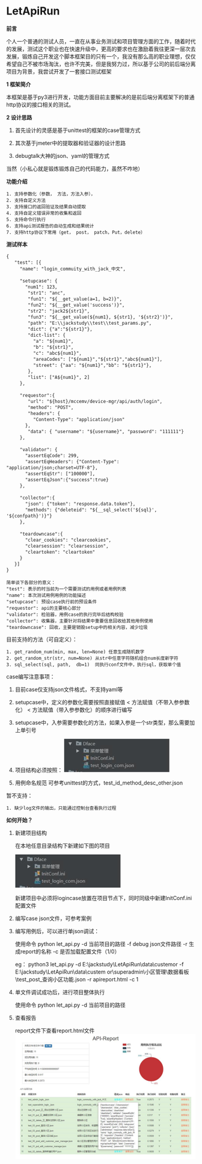 # LetApiRun

**前言**

个人一个普通的测试人员，一直在从事业务测试和项目管理方面的工作，随着时代的发展，测试这个职业也在快速升级中，更高的要求也在激励着我往更深一层次去发展，锻炼自己开发这个脚本框架目的只有一个，我没有那么高的职业理想，仅仅希望自己不被市场淘汰，也许不完美，但是我努力过，所以基于公司的前后端分离项目为背景，我尝试开发了一套接口测试框架
 
**1 框架简介**
 
本框架是基于py3进行开发，功能方面目前主要解决的是前后端分离框架下的普通http协议的接口相关的测试。
    
**2 设计思路**
 
1. 首先设计的灵感是基于unittest的框架的case管理方式

2. 其次基于jmeter中的提取器和验证器的设计思路

3. debugtalk大神的json、yaml的管理方式

当然（小私心就是锻炼锻炼自己的代码能力，虽然不咋地）

**功能介绍**

    1. 支持参数化（参数， 方法，方法入参），
    2. 支持自定义方法
    3. 支持接口的返回验证及结果自动提取
    4. 支持自定义错误异常的收集和返回
    5. 支持命令行执行
    6. 支持api测试报告的自动生成和结果统计
    7. 支持http协议下常用（get， post， patch，Put，delete）

**测试样本**
```
{
   "test": [{
     "name": "login_commuity_with_jack_中文",

     "setupcase": {
       "num1": 123,
        "str1": "anc",
        "fun1": "${__get_value(a=1, b=2)}",
        "fun2": "${__get_value('success')}",
        "str2": "jack2${str1}",
        "fun3": "${__get_value(${num1}, ${str1}, '${str2}')}",
        "path": "E:\\jackstudy\\test\\test_params.py",
        "dict": {"a":"${str1}"},
        "dict-list": {
          "a": "${num1}",
          "b": "${str1}",
          "c": "abc${num1}",
          "areaCodes": ["${num1}","${str1}","abc${num1}"],
          "street": {"aa": "${num1}","bb": "${str1}"},
        },
        "list": ["A${num1}", 2]
     },

     "requestor":{
        "url": "${host}/mccemv/device-mgr/api/auth/login",
        "method": "POST",
        "headers": {
          "Content-Type": "application/json"
       },
        "data": { "username": "${username}", "password": "111111"}
     },

     "validator": {
       "assertEqCode": 299,
       "assertEqHeaders": {"Content-Type": "application/json;charset=UTF-8"},
       "assertEqStr": ["100000"],
       "assertEqJson":{"success":true}
     },

     "collector":{
       "json": {"token": "response.data.token"},
       "methods": {"deleteid": "${__sql_select('${sql}', '${confpath}')}"}
     },

     "teardowncase":{
       "clear_cookies": "clearcookies",
       "clearsession": "clearsession",
       "cleartoken": "cleartoken"
     }
   }]
}

简单谈下各部分的意义：
"test": 表示的时当前为一个需要测试的用例或者用例列表
"name": 本次测试用例用例的功能描述
"setupcase": 预设case执行前的预设条件
"requestor": api的主要核心部分
"validator": 检验器，用例case的执行完毕后结构校验
"collector": 收集器，主要针对将结果中重要信息回收给其他用例使用
"teardowncase": 回收，主要是销毁setup中的相关内容，减少垃圾
```
目前支持的方法（可自定义）：
      
    1. get_random_num(min, max, len=None) 任意生成随机数字
    2. get_random_str(str, num=None) 从str中任意字符随机组合num长度新字符
    3. sql_select(sql, path,  db=1)  同执行conf文件中，执行sql，获取单个值

case编写注意事项：

1. 目前case仅支持json文件格式，不支持yaml等

2. setupcase中，定义的参数化需要按照直接赋值 < 方法赋值（不带入参参数化） < 方法赋值（带入参参数化）的顺序进行编写

3. setupcase中，入参需要参数化的方法，如果入参是一个str类型，那么需要加上单引号

4. 项目结构必须按照：
    ![Image 项目结构](./templeate/static/QQ截图20190917101143.jpg)

5. 用例命名规范 可参考unittest的方式，test_id_method_desc_other.json

暂不支持：

```
1. 缺少log文件的输出，只能通过控制台查看执行过程
```

**如何开始？**

1. 新建项目结构

    在本地任意目录结构下新建如下图的项目
    
    ![Image 项目结构](./templeate/static/QQ截图20190917101143.jpg)
    
    新建项目中必须将logincase放置在项目节点下，同时同级中新建InitConf.ini配置文件

2. 编写case json文件，可参考案例

3. 编写用例后，可以进行单json调试：

    使用命令 python let_api.py -d 当前项目的路径 -f debug json文件路径 -r 生成report的名称 -c 是否加载配置文件（1/0）
    
    eg： python3 let_api.py -d E:\jackstudy\LetApiRun\data\custemor -f E:\jackstudy\LetApiRun\data\custem
or\superadmin\小区管理\数据看板\test_post_查询小区功能.json -r apireport.html -c 1


4. 单文件调试成功后，进行项目整体执行

    使用命令 python let_api.py -d 当前项目的路径
    
5. 查看报告
    
    report文件下查看report.html文件
    ![Image 项目结构](./templeate/static/report.jpg)